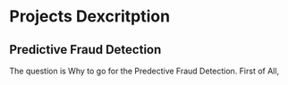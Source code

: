 # Projects Dexcritption

## Predictive Fraud Detection
The question is Why to go for the Predective Fraud Detection. First of All, 